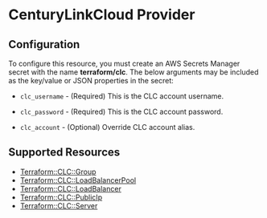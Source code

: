 # CenturyLinkCloud Provider

## Configuration

To configure this resource, you must create an AWS Secrets Manager secret with the name **terraform/clc**. The below arguments may be included as the key/value or JSON properties in the secret:

* `clc_username` - (Required) This is the CLC account username.

* `clc_password` - (Required) This is the CLC account password.

* `clc_account` - (Optional) Override CLC account alias.


## Supported Resources

* [Terraform::CLC::Group](Group.md)
* [Terraform::CLC::LoadBalancerPool](LoadBalancerPool.md)
* [Terraform::CLC::LoadBalancer](LoadBalancer.md)
* [Terraform::CLC::PublicIp](PublicIp.md)
* [Terraform::CLC::Server](Server.md)
